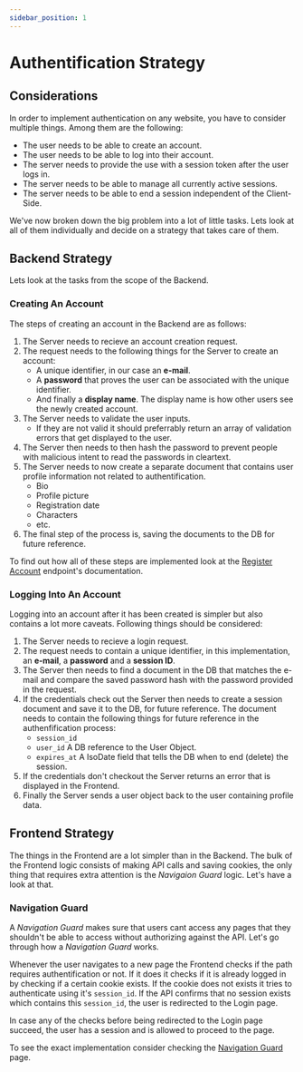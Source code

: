 ```yaml
---
sidebar_position: 1
---
```


# Authentification Strategy

## Considerations
In order to implement authentication on any website, you have to consider multiple things. Among them are the following:
- The user needs to be able to create an account.
- The user needs to be able to log into their account.
- The server needs to provide the use with a session token after the user logs in.
- The server needs to be able to manage all currently active sessions.
- The server needs to be able to end a session independent of the Client-Side.

We've now broken down the big problem into a lot of little tasks. Lets look at all of them individually and decide on a strategy that takes care of them.


## Backend Strategy
Lets look at the tasks from the scope of the Backend.

### Creating An Account
The steps of creating an account in the Backend are as follows:
1. The Server needs to recieve an account creation request.
1. The request needs to the following things for the Server to create an account:
    - A unique identifier, in our case an **e-mail**.
    - A **password** that proves the user can be associated with the unique identifier.
    - And finally a **display name**. The display name is how other users see the newly created account.
1. The Server needs to validate the user inputs.
    - If they are not valid it should preferrably return an array of validation errors that get displayed to the user.
1. The Server then needs to then hash the password to prevent people with malicious intent to read the passwords in cleartext.
1. The Server needs to now create a separate document that contains user profile information not related to authentification.
    - Bio
    - Profile picture
    - Registration date
    - Characters
    - etc.
1. The final step of the process is, saving the documents to the DB for future reference.

To find out how all of these steps are implemented look at the [Register Account](/docs/Authentification/API/) endpoint's documentation.

### Logging Into An Account
Logging into an account after it has been created is simpler but also contains a lot more caveats. Following things should be considered:
1. The Server needs to recieve a login request.
1. The request needs to contain a unique identifier, in this implementation, an **e-mail**, a **password** and a **session ID**.
1. The Server then needs to find a document in the DB that matches the e-mail and compare the saved password hash with the password provided in the request.
1. If the credentials check out the Server then needs to create a session document and save it to the DB, for future reference. The document needs to contain the following things for future reference in the authenfification process:
    - `session_id`
    - `user_id` A DB reference to the User Object.
    - `expires_at` A IsoDate field that tells the DB when to end (delete) the session.
1. If the credentials don't checkout the Server returns an error that is displayed in the Frontend.
1. Finally the Server sends a user object back to the user containing profile data.


## Frontend Strategy
The things in the Frontend are a lot simpler than in the Backend. The bulk of the Frontend logic consists of making API calls and saving cookies, the only thing that requires extra attention is the *Navigaion Guard* logic. Let's have a look at that.

### Navigation Guard
A *Navigation Guard* makes sure that users cant access any pages that they shouldn't be able to access without authorizing against the API. Let's go through how a *Navigation Guard* works.

Whenever the user navigates to a new page the Frontend checks if the path requires authentification or not. If it does it checks if it is already logged in by checking if a certain cookie exists. If the cookie does not exists it tries to authenticate using it's `session_id`. If the API confirms that no session exists which contains this `session_id`, the user is redirected to the Login page.

In case any of the checks before being redirected to the Login page succeed, the user has a session and is allowed to proceed to the page.

To see the exact implementation consider checking the [Navigation Guard](/docs/Authentification/Client-Side/) page.























